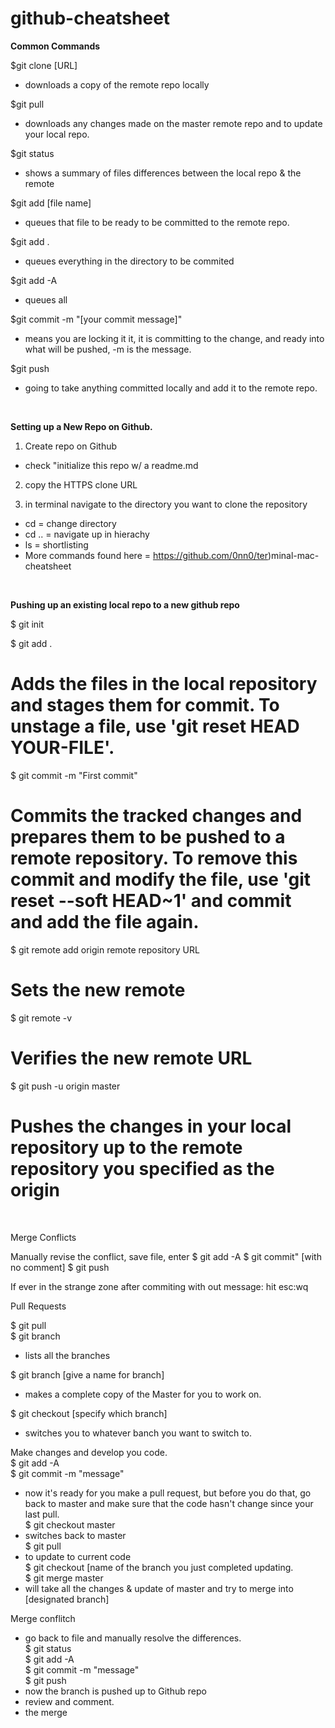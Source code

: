# github-cheatsheet

<strong>Common Commands</strong>

$git clone [URL]  
  - downloads a copy of the remote repo locally

$git pull   
  - downloads any changes made on the master remote repo and to update your local repo. 

$git status  
  - shows a summary of files differences between the local repo & the remote 

$git add [file name]  
  - queues that file to be ready to be committed to the remote repo.   

$git add .  
  - queues everything in the directory to be commited  

$git add -A  
  - queues all

$git commit -m "[your commit message]"  
  - means you are locking it it, it is committing to the change, and ready into what will be pushed, -m is the message.  

$git push   
  - going to take anything committed locally and add it to the remote repo.  
  
<br>  

<strong>Setting up a New Repo on Github.</strong>

1) Create repo on Github  
  - check "initialize this repo w/ a readme.md 
  
2) copy the HTTPS clone URL  

3) in terminal navigate to the directory you want to clone the repository  

  - cd = change directory  
  - cd .. = navigate up in hierachy  
  - ls = shortlisting  
  - More commands found here = https://github.com/0nn0/ter)minal-mac-cheatsheet 

<br>


<strong>Pushing up an existing local repo to a new github repo</strong>

$ git init

$ git add .  
  # Adds the files in the local repository and stages them for commit. To unstage a file, use 'git reset HEAD YOUR-FILE'.
  
$ git commit -m "First commit"  
  # Commits the tracked changes and prepares them to be pushed to a remote repository. To remove this commit and modify the file, use 'git reset --soft HEAD~1' and commit and add the file again.
  
$ git remote add origin remote repository URL  
  # Sets the new remote
  
$ git remote -v  
  # Verifies the new remote URL
  
$ git push -u origin master  
  # Pushes the changes in your local repository up to the remote repository you specified as the origin

<br>

<stron>Merge Conflicts</stron>

Manually revise the conflict, save file, enter 
$ git add -A
$ git commit"    [with no comment]
$ git push

If ever in the strange zone after commiting with out message:
hit esc:wq



Pull Requests

$ git pull  
$ git branch  
- lists all the branches

$ git branch [give a name for branch]  
- makes a complete copy of the Master for you to work on.  

$ git checkout [specify which branch]  
- switches you to whatever banch you want to switch to.

Make changes and develop you code.  
$ git add -A  
$ git commit -m "message"  
- now it's ready for you make a pull request, but before you do that, go back to master and make sure that the code hasn't change since your last pull.  
$ git checkout master  
- switches back to master  
$ git pull
- to update to current code  
$ git checkout [name of the branch you just completed updating.  
$ git merge master
- will take all the changes & update of master  and try to merge into [designated branch]

Merge conflitch  
- go back to file and manually resolve the differences.  
$ git status  
$ git add -A  
$ git commit -m "message"  
$ git push   
- now the branch is pushed up to Github repo  
- review and comment.  
- the merge



